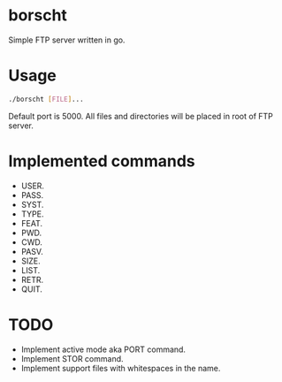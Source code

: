# borscht
Simple FTP server written in go.

# Usage
```bash
./borscht [FILE]...
```

Default port is 5000. All files and directories will be placed in root of FTP server.

# Implemented commands

* USER.
* PASS.
* SYST.
* TYPE.
* FEAT.
* PWD.
* CWD.
* PASV.
* SIZE.
* LIST.
* RETR.
* QUIT.

# TODO

* Implement active mode aka PORT command.
* Implement STOR command.
* Implement support files with whitespaces in the name.
